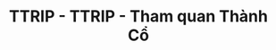 ---
layout: post
title:  "TTRIP - TTRIP - Tham quan Thành Cổ"
categories: [dijkstra, graph]
code: TTRIP
src: TTRIP.cpp
---